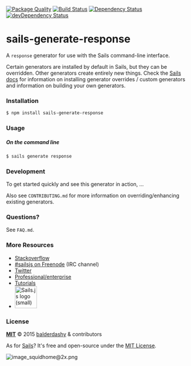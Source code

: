[![Package Quality](http://npm.packagequality.com/badge/sails-generate-response.png)](http://packagequality.com/#?package=sails-generate-response)
[![Build Status](https://secure.travis-ci.org/jorgecasar/sails-generate-response.svg?branch=master)](http://travis-ci.org/jorgecasar/sails-generate-response)
[![Dependency Status](https://david-dm.org/jorgecasar/sails-generate-response.svg?theme=shields.io)](https://david-dm.org/jorgecasar/sails-generate-response)
[![devDependency Status](https://david-dm.org/jorgecasar/sails-generate-response/dev-status.svg?theme=shields.io)](https://david-dm.org/jorgecasar/sails-generate-response#info=devDependencies)

# sails-generate-response

A `response` generator for use with the Sails command-line interface.

Certain generators are installed by default in Sails, but they can be overridden.  Other generators create entirely new things.  Check the [Sails docs](http://sailsjs.org/#!documentation) for information on installing generator overrides / custom generators and information on building your own generators.



### Installation

```sh
$ npm install sails-generate-response
```


### Usage

##### On the command line

```sh
$ sails generate response 
```



### Development

To get started quickly and see this generator in action, ...

Also see `CONTRIBUTING.md` for more information on overriding/enhancing existing generators.



### Questions?

See `FAQ.md`.



### More Resources

- [Stackoverflow](http://stackoverflow.com/questions/tagged/sails.js)
- [#sailsjs on Freenode](http://webchat.freenode.net/) (IRC channel)
- [Twitter](https://twitter.com/sailsjs)
- [Professional/enterprise](https://github.com/balderdashy/sails-docs/blob/master/FAQ.md#are-there-professional-support-options)
- [Tutorials](https://github.com/balderdashy/sails-docs/blob/master/FAQ.md#where-do-i-get-help)
- <a href="http://sailsjs.org" target="_blank" title="Node.js framework for building realtime APIs."><img src="https://github-camo.global.ssl.fastly.net/9e49073459ed4e0e2687b80eaf515d87b0da4a6b/687474703a2f2f62616c64657264617368792e6769746875622e696f2f7361696c732f696d616765732f6c6f676f2e706e67" width=60 alt="Sails.js logo (small)"/></a>


### License

**[MIT](./LICENSE)**
&copy; 2015 [balderdashy](http://github.com/balderdashy) & contributors

As for [Sails](http://sailsjs.org)?  It's free and open-source under the [MIT License](http://sails.mit-license.org/).

![image_squidhome@2x.png](http://i.imgur.com/RIvu9.png)
